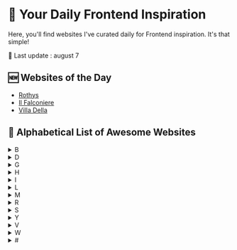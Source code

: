 # 📰 Your Daily Frontend Inspiration

Here, you'll find websites I've curated daily for Frontend inspiration. It's that simple!

📅 Last update : august 7

## 🆕 Websites of the Day 

- [Rothys](https://rothys.com/)
- [Il Falconiere](https://www.ilfalconiere.it/)
- [Villa Della ](https://www.villadellatorre.it/)

## 📝 Alphabetical List of Awesome Websites

<details>
<summary>B</summary>

- [Benetics](https://www.benetics.io/)
- [Borek](https://www.borek.eu/)

</details>

<details>
<summary>D</summary>

- [Digital Mosaik](https://www.digitalmosaik.com/)

</details>

<details>
<summary>G</summary>
  
- [Grow With Atlas](https://www.growwithatlas.co/)
- [Giulia Gartner](https://www.giuligartner.com/)

</details>

<details>
<summary>H</summary>

- [Haven](https://havenservicing.com/)
- [Heva](https://www.hevahealth.com/)

</details>

<details>
<summary>I</summary>

[Il Falconiere](https://www.ilfalconiere.it/)

</details>


<details>
<summary>L</summary>

- [La rampe](https://www.larampe.io/)
- [Linear](https://linear.app/)
- [Lookscout](https://www.lookscout.com/)
- [Lemlist](https://www.lemlist.com/)

</details>

<details>
<summary>M</summary>

- [Manuscry](https://www.manuscry.com/)
- [MarketWise](https://www.marketwise.io/)
- [Mirego](https://www.mirego.com/)


</details>


<details>
<summary>R</summary>

- [Railway](https://railway.app/)
- [Raycast](https://www.raycast.com/)
- [Rothys](https://rothys.com/)

</details>

<details>
<summary>S</summary>

- [Spikes](https://www.spikes-challenges.fr/)
- [Ses Talaioles](https://www.sestalaioles.com/)
- [Side](https://www.side.co/)

</details>

<details>
<summary>Y</summary>

- [Your Majesty](https://yourmajesty.co/)

</details>

<details>
<summary>V</summary>

- [V-Retail](https://www.vretail.space/)
- [Villa Della ](https://www.villadellatorre.it/)

</details>

<details>
<summary>W</summary>

- [Wonderkin Tatoo](https://wonderkin.michael-aust.com/)

</details>


<details>
<summary>#</summary>

- [4TheLoud](https://www.4theloud.com/)

</details>
